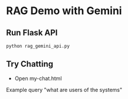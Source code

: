 # RAG Demo with Gemini

## Run Flask API
```
python rag_gemini_api.py
```

## Try Chatting
* Open my-chat.html

Example query "what are users of the systems"

